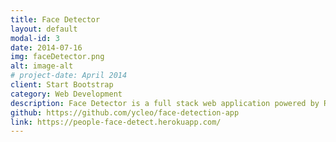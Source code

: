 ```yaml
---
title: Face Detector
layout: default
modal-id: 3
date: 2014-07-16
img: faceDetector.png
alt: image-alt
# project-date: April 2014
client: Start Bootstrap
category: Web Development
description: Face Detector is a full stack web application powered by React, PostgreSQL, and Node.js. With the register page, user can easily create an account and log in to use. Paste in a picture's URL, the application will automatically detect every people's faces with the powerful Clarifai API and show up the number of your usage. 
github: https://github.com/ycleo/face-detection-app
link: https://people-face-detect.herokuapp.com/
---
```

